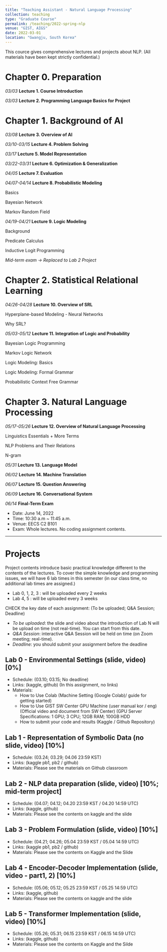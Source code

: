 ```yaml
---
title: "Teaching Assistant - Natural Language Processing"
collection: teaching
type: "Graduate Course"
permalink: /teaching/2022-spring-nlp
venue: "GIST, AIGS"
date: 2022-03-01
location: "Gwangju, South Korea"
---
```


This cource gives comprehensive lectures and projects about NLP.
(All materials have been kept strictly confidential.)



Chapter 0. Preparation
=====
*03/03*
**Lecture 1. Course Introduction**

*03/03*
**Lecture 2. Programming Language Basics for Project**

Chapter 1. Background of AI
======
*03/08*
**Lecture 3. Overview of AI**

*03/10-03/15* 
**Lecture 4. Problem Solving**

*03/17*
**Lecture 5. Model Representation**

*03/22-03/31*
**Lecture 6. Optimization & Generalization**

*04/05*
**Lecture 7. Evaluation**

*04/07-04/14*
**Lecture 8. Probabilistic Modeling**

Basics

Bayesian Network

Markov Random Field

*04/19-04/21*
**Lecture 9. Logic Modeling**

Background

Predicate Calculus

Inductive Logit Programming

*Mid-term exam -> Replaced to Lab 2 Project*

Chapter 2. Statistical Relational Learning
======
*04/26-04/28*
**Lecture 10. Overview of SRL**

Hyperplane-based Modeling - Neural Networks

Why SRL?

*05/03-05/12*
**Lecture 11. Integration of Logic and Probability**

Bayesian Logic Programming

Markov Logic Network

Logic Modeling: Basics

Logic Modeling: Formal Grammar

Probabilistic Context Free Grammar

Chapter 3. Natural Language Processing
======
*05/17-05/26*
**Lecture 12. Overview of Natural Language Processing**

Linguistics Essentials + More Terms

NLP Problems and Their Relations

N-gram

*05/31*
**Lecture 13. Language Model**

*06/02*
**Lecture 14. Machine Translation**

*06/07*
**Lecture 15. Question Answering**

*06/09*
**Lecture 16. Conversational System**

*06/14*
**Final-Term Exam**
- Date: June 14, 2022
- Time: 10:30 a.m ~ 11:45 a.m.
- Venue: EECS C2 B101
- Exam: Whole lectures. No coding assignment contents.

---

Projects
=====

Project contents introduce basic practical knowledge different to the contents of the lectures. To cover the simple knowledge and programming issues, we will have 6 lab times in this semester (in our class time, no additional lab times are assigned.) 
- Lab 0, 1, 2, 3 : will be uploaded every 2 weeks 
- Lab 4, 5 : will be uploaded every 3 weeks

CHECK the key date of each assignment: (To be uploaded; Q&A Session; Deadline)
- *To be uploaded*: the slide and video about the introduction of Lab N will be upload on time (not real-time). You can start from this date. 
- *Q&A Session*: interactive Q&A Session will be held on time (on Zoom meeting; real-time).   
- *Deadline*: you should submit your assignment before the deadline

## Lab 0 - Environmental Settings (slide, video) [0%]
* Schedule: (03.10; 03.15; No deadline)
* Links: (kaggle, github) (In this assignment, no links)
* Materials:
  * How to Use Colab (Machine Setting (Google Colab)/ guide for getting started) 
  * How to Use GIST SW Center GPU Machine (user manual kor / eng) (Official video and document from SW Center) (GPU Server Specifications:  1 GPU; 3 CPU; 12GB RAM; 100GB HDD 
  * How to submit your code and results (Kaggle / Github Repository)

## Lab 1 - Representation of Symbolic Data (no slide, video) [10%]
* Schedule: (03.24; 03.29; 04.06 23:59 KST)
* Links: (kaggle pb1, pb2 / github)
* Materials: Please see the materials on Github classroom

## Lab 2 - NLP data preparation (slide, video) [10%; mid-term project] 
* Schedule: (04.07; 04.12; 04.20 23:59 KST / 04.20 14:59 UTC)
* Links: (kaggle, github)
* Materials: Please see the contents on kaggle and the slide

## Lab 3 - Problem Formulation (slide, video) [10%]
* Schedule: (04.21; 04.26; 05.04 23:59 KST / 05.04 14:59 UTC)
* Links: (kaggle pb1, pb2 / github) 
* Materials: Please see the contents on Kaggle and the Slide

## Lab 4 - Encoder-Decoder Implementation (slide, video - part1, 2) [10%]
* Schedule: (05.06; 05.12; 05.25 23:59 KST / 05.25 14:59 UTC)
* Links: (kaggle, github)
* Materials: Please see the contents on kaggle and the slide

## Lab 5 - Transformer Implementation (slide, video) [10%] 
* Schedule: (05.26; 05.31; 06.15 23:59 KST / 06.15 14:59 UTC)
* Links: (kaggle, github)
* Materials: Please see the contents on Kaggle and the Silde